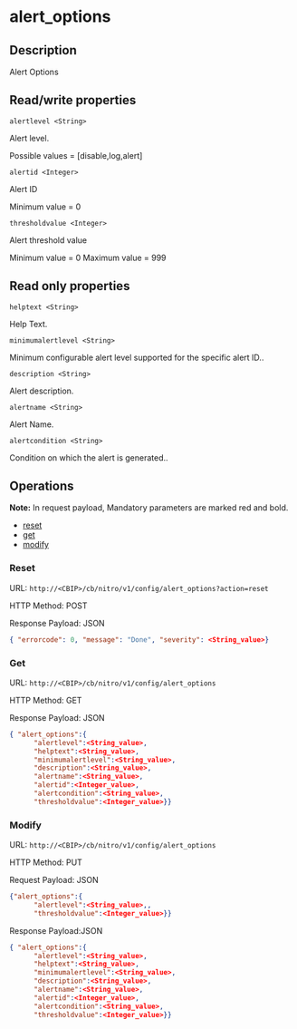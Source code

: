 # alert_options

## Description

Alert Options

## Read/write properties

`alertlevel <String>`

Alert level.

Possible values = [disable,log,alert]

`alertid <Integer>`

Alert ID

Minimum value = 0

`thresholdvalue <Integer>`

Alert threshold value

Minimum value = 0
Maximum value = 999

## Read only properties

`helptext <String>`

Help Text.

`minimumalertlevel <String>`

Minimum configurable alert level supported for the specific alert ID..

`description <String>`

Alert description.

`alertname <String>`

Alert Name.

`alertcondition <String>`

Condition on which the alert is generated..

## Operations

**Note:** In request payload, Mandatory parameters are marked red and bold.

* [reset](#reset)
* [get](#get)
* [modify](#modify)

### <a name="reset">Reset</a>

URL: `http://<CBIP>/cb/nitro/v1/config/alert_options?action=reset` 

HTTP Method: POST

Response Payload: JSON

```json
{ "errorcode": 0, "message": "Done", "severity": <String_value>}
```

### <a name="get">Get</a>

URL: `http://<CBIP>/cb/nitro/v1/config/alert_options`

HTTP Method: GET

Response Payload: JSON

```json
{ "alert_options":{
      "alertlevel":<String_value>,
      "helptext":<String_value>,
      "minimumalertlevel":<String_value>,
      "description":<String_value>,
      "alertname":<String_value>,
      "alertid":<Integer_value>,
      "alertcondition":<String_value>,
      "thresholdvalue":<Integer_value>}}
```

### <a name="modify">Modify</a>

URL: `http://<CBIP>/cb/nitro/v1/config/alert_options`

HTTP Method: PUT

Request Payload: JSON

```json
{"alert_options":{
      "alertlevel":<String_value>,,
      "thresholdvalue":<Integer_value>}}
```

Response Payload:JSON

```json
{ "alert_options":{
      "alertlevel":<String_value>,
      "helptext":<String_value>,
      "minimumalertlevel":<String_value>,
      "description":<String_value>,
      "alertname":<String_value>,
      "alertid":<Integer_value>,
      "alertcondition":<String_value>,
      "thresholdvalue":<Integer_value>}}
```